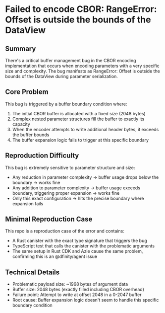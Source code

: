 # Failed to encode CBOR: RangeError: Offset is outside the bounds of the DataView

## Summary

There's a critical buffer management bug in the CBOR encoding implementation that occurs when encoding parameters with a very specific size and complexity. The bug manifests as RangeError: Offset is outside the bounds of the DataView during parameter serialization.

## Core Problem

This bug is triggered by a buffer boundary condition where:

1. The initial CBOR buffer is allocated with a fixed size (2048 bytes)
2. Complex nested parameter structures fill the buffer to exactly its capacity
3. When the encoder attempts to write additional header bytes, it exceeds the buffer bounds
4. The buffer expansion logic fails to trigger at this specific boundary

## Reproduction Difficulty

This bug is extremely sensitive to parameter structure and size:

-   Any reduction in parameter complexity → buffer usage drops below the boundary → works fine
-   Any addition to parameter complexity → buffer usage exceeds boundary, triggering proper expansion → works fine
-   Only this exact configuration → hits the precise boundary where expansion fails

## Minimal Reproduction Case

This repo is a reproduction case of the error and contains:

-   A Rust canister with the exact type signature that triggers the bug
-   TypeScript test that calls the canister with the problematic arguments
-   The same setup in Rust CDK and Azle cause the same problem, confirming this is an @dfinity/agent issue

## Technical Details

-   Problematic payload size: ~1968 bytes of argument data
-   Buffer size: 2048 bytes (exactly filled including CBOR overhead)
-   Failure point: Attempt to write at offset 2048 in a 0-2047 buffer
-   Root cause: Buffer expansion logic doesn't seem to handle this specific boundary condition
